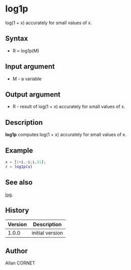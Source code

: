 

# log1p

log(1 + x) accurately for small values of x.

## Syntax

- R = log1p(M)

## Input argument

 - M - a variable

## Output argument

 - R - result of log(1 + x) accurately for small values of x.

## Description


  <p><b>log1p</b> computes log(1 + x) accurately for small values of x.</p>


## Example

```matlab
x = [1+i,-i;i,2i];
r = log1p(x)
```

## See also

[log](log.md).
## History

|Version|Description|
|------|------|
|1.0.0|initial version|


## Author

Allan CORNET



